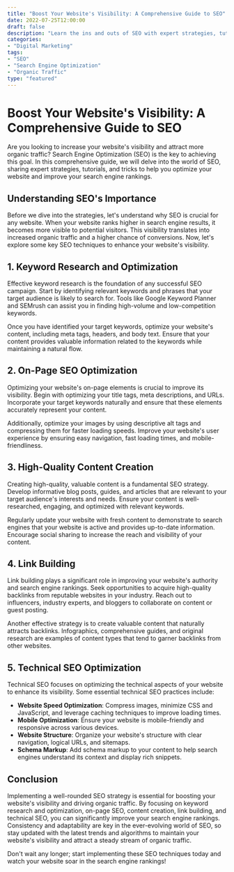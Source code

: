 ```yaml
--- 
title: "Boost Your Website's Visibility: A Comprehensive Guide to SEO"
date: 2022-07-25T12:00:00
draft: false
description: "Learn the ins and outs of SEO with expert strategies, tutorials, and tricks to drive organic traffic to your website."
categories:
- "Digital Marketing"
tags:
- "SEO"
- "Search Engine Optimization"
- "Organic Traffic"
type: "featured"
---
```


# Boost Your Website's Visibility: A Comprehensive Guide to SEO

Are you looking to increase your website's visibility and attract more organic traffic? Search Engine Optimization (SEO) is the key to achieving this goal. In this comprehensive guide, we will delve into the world of SEO, sharing expert strategies, tutorials, and tricks to help you optimize your website and improve your search engine rankings.

## Understanding SEO's Importance

Before we dive into the strategies, let's understand why SEO is crucial for any website. When your website ranks higher in search engine results, it becomes more visible to potential visitors. This visibility translates into increased organic traffic and a higher chance of conversions. Now, let's explore some key SEO techniques to enhance your website's visibility.

## 1. Keyword Research and Optimization

Effective keyword research is the foundation of any successful SEO campaign. Start by identifying relevant keywords and phrases that your target audience is likely to search for. Tools like Google Keyword Planner and SEMrush can assist you in finding high-volume and low-competition keywords.

Once you have identified your target keywords, optimize your website's content, including meta tags, headers, and body text. Ensure that your content provides valuable information related to the keywords while maintaining a natural flow.

## 2. On-Page SEO Optimization

Optimizing your website's on-page elements is crucial to improve its visibility. Begin with optimizing your title tags, meta descriptions, and URLs. Incorporate your target keywords naturally and ensure that these elements accurately represent your content.

Additionally, optimize your images by using descriptive alt tags and compressing them for faster loading speeds. Improve your website's user experience by ensuring easy navigation, fast loading times, and mobile-friendliness.

## 3. High-Quality Content Creation

Creating high-quality, valuable content is a fundamental SEO strategy. Develop informative blog posts, guides, and articles that are relevant to your target audience's interests and needs. Ensure your content is well-researched, engaging, and optimized with relevant keywords.

Regularly update your website with fresh content to demonstrate to search engines that your website is active and provides up-to-date information. Encourage social sharing to increase the reach and visibility of your content.

## 4. Link Building

Link building plays a significant role in improving your website's authority and search engine rankings. Seek opportunities to acquire high-quality backlinks from reputable websites in your industry. Reach out to influencers, industry experts, and bloggers to collaborate on content or guest posting.

Another effective strategy is to create valuable content that naturally attracts backlinks. Infographics, comprehensive guides, and original research are examples of content types that tend to garner backlinks from other websites.

## 5. Technical SEO Optimization

Technical SEO focuses on optimizing the technical aspects of your website to enhance its visibility. Some essential technical SEO practices include:

- **Website Speed Optimization**: Compress images, minimize CSS and JavaScript, and leverage caching techniques to improve loading times.
- **Mobile Optimization**: Ensure your website is mobile-friendly and responsive across various devices.
- **Website Structure**: Organize your website's structure with clear navigation, logical URLs, and sitemaps.
- **Schema Markup**: Add schema markup to your content to help search engines understand its context and display rich snippets.

## Conclusion

Implementing a well-rounded SEO strategy is essential for boosting your website's visibility and driving organic traffic. By focusing on keyword research and optimization, on-page SEO, content creation, link building, and technical SEO, you can significantly improve your search engine rankings. Consistency and adaptability are key in the ever-evolving world of SEO, so stay updated with the latest trends and algorithms to maintain your website's visibility and attract a steady stream of organic traffic.

Don't wait any longer; start implementing these SEO techniques today and watch your website soar in the search engine rankings!
